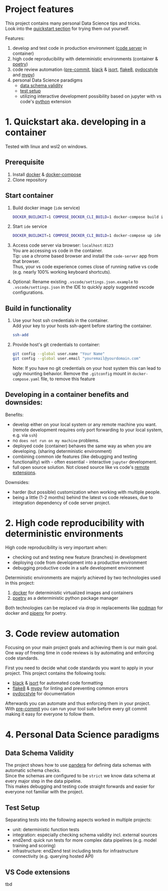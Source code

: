 # Project features
This project contains many personal Data Science tips and tricks.\
Look into the [quickstart section](#quickstart-aka-developing-in-a-container) for trying them out yourself.

Features:
1. develop and test code in production environment ([code server](https://coder.com/docs/code-server/latest) in container)
2. high code reproducibility with deterministic environments (container & [poetry](https://python-poetry.org/))
3. code review automation ([pre-commit](https://pre-commit.com/), [black](https://black.readthedocs.io/en/stable/) & [isort](https://pycqa.github.io/isort/), [flake8](https://flake8.pycqa.org/en/latest/), [pydocstyle](http://www.pydocstyle.org/en/stable/) and [mypy](http://mypy-lang.org/))
4. personal Data Science paradigms
    - [data schema validity](#data-schema-validity)
    - [test setup](#test-setup)
    - utilizing interactive development possibility based on jupyter with vs code's [python](https://open-vsx.org/extension/ms-python/python) extension

# 1. Quickstart aka. developing in a container

Tested with linux and wsl2 on windows.

## Prerequisite
1. Install [docker](https://docs.docker.com/engine/install/) & [docker-compose](https://docs.docker.com/compose/install/)
2. Clone repository

## Start container
1. Build docker image (`ide` service)
    ```bash
    DOCKER_BUILDKIT=1 COMPOSE_DOCKER_CLI_BUILD=1 docker-compose build ide
    ```

2. Start `ide` service
    ```bash
    DOCKER_BUILDKIT=1 COMPOSE_DOCKER_CLI_BUILD=1 docker-compose up ide
    ```

3. Access code server via browser: `localhost:8123`\
 You are accessing vs code in the container.\
 Tip: use a chrome based browser and install the `code-server` app from that browser.\
 Thus, your vs code experience comes close of running native vs code (e.g. nearly 100% working keyboard shortcuts).

4. Optional: Rename existing `.vscode/settings.json.example` to `.vscode/settings.json` in the IDE to quickly apply suggested vscode configurations.

## Build in functionality
1. Use your host ssh credentials in the container.\
 Add your key to your hosts ssh-agent before starting the container.
    ```bash
    ssh-add
    ```

2. Provide host's git credentials to container:
    ``` bash
    git config --global user.name "Your Name"
    git config --global user.email "youremail@yourdomain.com"
    ```
    Note: If you have no git credentials on your host system this can lead to ugly mounting behavior. Remove the `.gitconfig` mount in `docker-compose.yaml` file, to remove this feature

## Developing in a container benefits and downsides:
Benefits:
- develop either on your local system or any remote machine you want. (remote development requires only port forwarding to your local system, e.g. via `ssh`)
- no `does not run on my machine` problems.
- deployed code (container) behaves the same way as when you are developing. (sharing deterministic environment)
- combining common ide features (like debugging and testing functionality) with - often essential - interactive `jupyter` development.
- full open source solution. Not closed source like vs code's [remote extensions](https://code.visualstudio.com/docs/remote/remote-overview#_remote-development-extension-pack).

Downsides:
- harder (but possible) customization when working with multiple people.
- being a little (1-2 months) behind the latest vs code releases, due to integration dependency of code server project.

# 2. High code reproducibility with deterministic environments
High code reproducibility is very important when:
- checking out and testing new feature (branches) in development
- deploying code from development into a productive environment
- debugging productive code in a safe development environment

Deterministic environments are majorly achieved by two technologies used in this project:
1. [docker](https://www.docker.com/) for deterministic virtualized images and containers
2. [poetry](https://python-poetry.org/) as a deterministic python package manager

Both technologies can be replaced via drop in replacements like [podman](https://podman.io/) for docker and [pipenv](https://pipenv.pypa.io/en/latest/) for poetry.

# 3. Code review automation
Focusing on your main project goals and achieving them is our main goal.\
One way of freeing time in code reviews is by automating and enforcing code standards.

First you need to decide what code standards you want to apply in your project.
This project contains the following tools:
- [black](https://black.readthedocs.io/en/stable/) & [isort](https://pycqa.github.io/isort/) for automated code formatting
- [flake8](https://flake8.pycqa.org/en/latest/) & [mypy](http://mypy-lang.org/) for linting and preventing common errors
- [pydocstyle](http://www.pydocstyle.org/en/stable/) for documentation

Afterwards you can automate and thus enforcing them in your project.\
With [pre-commit](https://pre-commit.com/) you can run your tool suite before every git commit making it easy for everyone to follow them.

# 4. Personal Data Science paradigms
## Data Schema Validity
The project shows how to use [pandera](https://pandera.readthedocs.io/en/stable/) for defining data schemas with automatic schema checks.\
Since the schemas are configured to be `strict` we know data schema at every major step in the data pipeline.\
This makes debugging and testing code straight forwards and easier for everyone not familiar with the project.

## Test Setup
Separating tests into the following aspects worked in multiple projects:
- unit: deterministic function tests
- integration: especially checking schema validity incl. external sources
- end2end: quick run tests for more complex data pipelines (e.g. model training and scoring)
- infrastructure: end2end test including tests for infrastructure connectivity (e.g. querying hosted API)

## VS Code extensions
tbd
